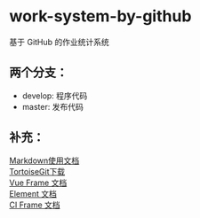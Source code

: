 # work-system-by-github
基于 GitHub 的作业统计系统 

## 两个分支：
* develop: 程序代码
* master: 发布代码

## 补充：
[Markdown使用文档](http://wowubuntu.com/markdown/)  
[TortoiseGit下载](https://tortoisegit.org/)  
[Vue Frame 文档](https://cn.vuejs.org/v2/guide/)  
[Element 文档](http://element-cn.eleme.io/#/zh-CN/component/installation)  
[CI Frame 文档](http://codeigniter.org.cn/user_guide/)  
